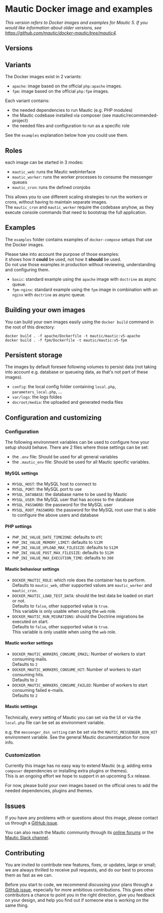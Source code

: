 # Mautic Docker image and examples

_This version refers to Docker images and examples for Mautic 5. If you would like information about older versions, see https://github.com/mautic/docker-mautic/tree/mautic4._

## Versions

## Variants

The Docker images exist in 2 variants:

* `apache`: image based on the official `php:apache` images.
* `fpm`: image based on the official `php:fpm` images.

Each variant contains:

* the needed dependencies to run Mautic (e.g. PHP modules)
* the Mautic codebase installed via composer (see mautic/recommended-project)
* the needed files and configuration to run as a specific role

See the `examples` explanation below how you could use them.

## Roles

each image can be started in 3 modes:

* `mautic_web`: runs the Mautic webinterface
* `mautic_worker`: runs the worker processes to consume the messenger queues 
* `mautic_cron`: runs the defined cronjobs

This allows you to use different scaling strategies to run the workers or crons, without having to maintain separate images.  
The `mautic_cron` and `mautic_worker` require the codebase anyhow, as they execute console commands that need to bootstrap the full application.

## Examples

The `examples` folder contains examples of `docker-compose` setups that use the Docker images.  

Please take into account the purpose of those examples:  
it shows how it **could** be used, not how it **should** be used.  
Do not use those examples in production without reviewing, understanding and configuring them.

* `basic`: standard example using the `apache` image with `doctrine` as async queue.
* `fpm-nginx`: standard example using the `fpm` image in combination with an `nginx` with `doctrine` as async queue.


## Building your own images

You can build your own images easily using the `docker build` command in the root of this directory:

```
docker build . -f apache/Dockerfile -t mautic/mautic:v5-apache
docker build . -f fpm/Dockerfile -t mautic/mautic:v5-fpm
```

## Persistent storage

The images by default foresee following volumes to persist data (not taking into account e.g. database or queueing data, as that's not part of these images).

 * `config`: the local config folder containing `local.php`, `parameters_local.php`, ...
 * `var/logs`: the logs foldes
 * `docroot/media`: the uploaded and generated media files

## Configuration and customizing

### Configuration

The following environment variables can be used to configure how your setup should behave.
There are 2 files where those settings can be set:

* the `.env` file: 
  Should be used for all general variables 
* the `.mautic_env` file:
  Should be used for all Mautic specific variables.

#### MySQL settings
 - `MYSQL_HOST`: the MySQL host to connect to
 - `MYSQL_PORT`: the MySQL port to use
 - `MYSQL_DATABASE`: the database name to be used by Mautic
 - `MYSQL_USER`: the MySQL user that has access to the database
 - `MYSQL_PASSWORD`: the password for the MySQL user 
 - `MYSQL_ROOT_PASSWORD`: the password for the MySQL root user that is able to configure the above users and database

#### PHP settings

 - `PHP_INI_VALUE_DATE_TIMEZONE`: defaults to `UTC`
 - `PHP_INI_VALUE_MEMORY_LIMIT`: defaults to `512M`
 - `PHP_INI_VALUE_UPLOAD_MAX_FILESIZE`: defaults to `512M`
 - `PHP_INI_VALUE_POST_MAX_FILESIZE`: defaults to `512M`
 - `PHP_INI_VALUE_MAX_EXECUTION_TIME`: defaults to `300`

#### Mautic behaviour settings

 - `DOCKER_MAUTIC_ROLE`: which role does the container has to perform.  
   Defaults to `mautic_web`, other supported values are `mautic_worker` and `mautic_cron`.
 - `DOCKER_MAUTIC_LOAD_TEST_DATA`: should the test data be loaded on start or not.  
   Defaults to `false`, other supported value is `true`.  
   This variable is only usable when using the `web` role.
 - `DOCKER_MAUTIC_RUN_MIGRATIONS`: should the Doctrine migrations be executed on start.  
   Defaults to `false`, other supported value is `true`.  
   This variable is only usable when using the `web` role.

#### Mautic worker settings

 - `DOCKER_MAUTIC_WORKERS_CONSUME_EMAIL`: Number of workers to start consuming mails.  
   Defaults to `2`
 - `DOCKER_MAUTIC_WORKERS_CONSUME_HIT`: Number of workers to start consuming hits.  
   Defaults to `2`
 - `DOCKER_MAUTIC_WORKERS_CONSUME_FAILED`: Number of workers to start consuming failed e-mails.  
   Defaults to `2`

#### Mautic settings

Technically, every setting of Mautic you can set via the UI or via the `local.php` file can be set as environment variable.

e.g. the `messenger_dsn_setting` can be set via the `MAUTIC_MESSENGER_DSN_HIT` environment variable.
See the general Mautic documentatation for more info.

### Customization

Currently this image has no easy way to extend Mautic (e.g. adding extra `composer` dependencies or installing extra plugins or themes).  
This is an ongoing effort we hope to support in an upcoming 5.x release.  
  

For now, please build your own images based on the official ones to add the needed dependencies, plugins and themes.


## Issues

If you have any problems with or questions about this image, please contact us through a [GitHub issue](https://github.com/mautic/docker-mautic/issues).

You can also reach the Mautic community through its [online forums](https://www.mautic.org/community/) or the [Mautic Slack channel](https://www.mautic.org/slack/).

## Contributing

You are invited to contribute new features, fixes, or updates, large or small; we are always thrilled to receive pull requests, and do our best to process them as fast as we can.

Before you start to code, we recommend discussing your plans through a [GitHub issue](https://github.com/mautic/docker-mautic/issues), especially for more ambitious contributions. This gives other contributors a chance to point you in the right direction, give you feedback on your design, and help you find out if someone else is working on the same thing.

